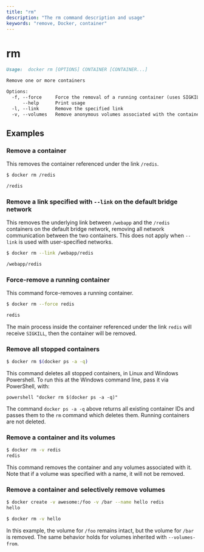 ```yaml
---
title: "rm"
description: "The rm command description and usage"
keywords: "remove, Docker, container"
---
```


# rm

```markdown
Usage:  docker rm [OPTIONS] CONTAINER [CONTAINER...]

Remove one or more containers

Options:
  -f, --force     Force the removal of a running container (uses SIGKILL)
      --help      Print usage
  -l, --link      Remove the specified link
  -v, --volumes   Remove anonymous volumes associated with the container
```

## Examples

### Remove a container

This removes the container referenced under the link `/redis`.

```bash
$ docker rm /redis

/redis
```

### Remove a link specified with `--link` on the default bridge network

This removes the underlying link between `/webapp` and the `/redis`
containers on the default bridge network, removing all network communication
between the two containers. This does not apply when `--link` is used with
user-specified networks.

```bash
$ docker rm --link /webapp/redis

/webapp/redis
```

### Force-remove a running container

This command force-removes a running container.

```bash
$ docker rm --force redis

redis
```

The main process inside the container referenced under the link `redis` will receive
`SIGKILL`, then the container will be removed.

### Remove all stopped containers

```bash
$ docker rm $(docker ps -a -q)
```

This command deletes all stopped containers, in Linux and Windows Powershell. 
To run this at the Windows command line, pass it via PowerShell, with:	
```
powershell "docker rm $(docker ps -a -q)"
```
The command `docker ps -a -q` above returns all existing container IDs and passes them to
the `rm` command which deletes them. Running containers are not deleted.

### Remove a container and its volumes

```bash
$ docker rm -v redis
redis
```

This command removes the container and any volumes associated with it.
Note that if a volume was specified with a name, it will not be removed.

### Remove a container and selectively remove volumes

```bash
$ docker create -v awesome:/foo -v /bar --name hello redis
hello

$ docker rm -v hello
```

In this example, the volume for `/foo` remains intact, but the volume for
`/bar` is removed. The same behavior holds for volumes inherited with
`--volumes-from`.
